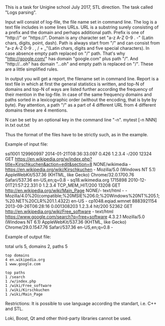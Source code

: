 This is a task for Unigine school July 2017, STL direction.
The task called "Logs parsing".

Input will consist of log-file, the file name set in command line.
The log is a text file includes in some lines URLs.
URL is a substring surely consisting of a prefix and the domain and perhaps additional path.
Prefix is one of "http://" or "https://".
Domain is any character set "a-z A-Z 0-9 . -" (Latin chars, digits, point, dash).
Path is always start from "/" and can consist from "a-z A-Z 0-9 . , / + _"(Latin chars, digits and five special characters).
In case absence empty path replaced on "/" path. That's why "http://google.com/" has domain "google.com" plus path "/". And "http://...oh" has domain "...oh" and empty path is replaced on "/". These are a little simplified rules.

In output you will get a report, the filename set in command line.
Report is a text file in which at first the general statistics is written, and top-N of domains and top-N of ways are listed further according the frequency of their mention in the log-file.
In case of the same frequency domains and paths sorted in a lexicographic order (without the encoding, that is byte by byte).
Pay attention, a path "/" as a part of 4 different URL from 4 different domains these are 4 mentions.

N can be set by an optional key in the command line "-n".
	mytest [-n NNN] in.txt out.txt

Thus the format of the files have to be strictly such, as in the example.

Example of input file:

ssl1001 129960997 2014-01-21T08:36:33.097 0.426 1.2.3.4 -/200 12324 GET https://en.wikipedia.org/w/index.php?title=Kirschkuchen&action=edit&section=8	NONE/wikimedia - https://en.wikipedia.org/wiki/Kirschkuchen	- Mozilla/5.0 (Windows NT 5.1) AppleWebKit/537.36 (KHTML, like Gecko) Chrome/32.0.1700.76 Safari/537.36 en-US,en;q=0.8 -
	sq18.wikimedia.org 1715898 2010-12-01T21:57:22.331 0 1.2.3.4 TCP_MEM_HIT/200 13208 GET http://en.wikipedia.org/wiki/Main_Page	NONE/- text/html - - Mozilla/4.0%20(compatible;%20MSIE%206.0;%20Windows%20NT%205.1;%20.NET%20CLR%201.1.4322) en-US -
	cp1048.eqiad.wmnet 8883921154 2013-09-26T06:28:16 0.001308203 1.2.3.4 hit/200 52362 GET http://en.wikipedia.org/wiki/Free_software	- text/html https://www.google.com/search?q=free+software	4.3.2.1 Mozilla/5.0 (Windows NT 6.1) AppleWebKit/537.36 (KHTML, like Gecko) Chrome/29.0.1547.76 Safari/537.36 en-US,en;q=0.8 - 

Example of output file:

total urls 5, domains 2, paths 5

	top domains
	4 en.wikipedia.org
	1 www.google.com

	top paths
	1 /search
	1 /w/index.php
	1 /wiki/Free_software
	1 /wiki/Kirschkuchen
	1 /wiki/Main_Page

Restrictions:
It is possible to use language according the standart, i.e. C++ and STL.

Loki, Boost, Qt amd other third-party libraries cannot be used.